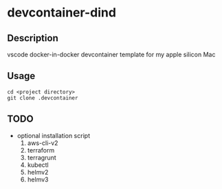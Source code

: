 # devcontainer-dind

## Description
vscode docker-in-docker devcontainer template for my apple silicon Mac

## Usage
```
cd <project directory>
git clone .devcontainer
```

## TODO
* optional installation script
  1. aws-cli-v2
  2. terraform
  3. terragrunt
  4. kubectl
  5. helmv2
  6. helmv3